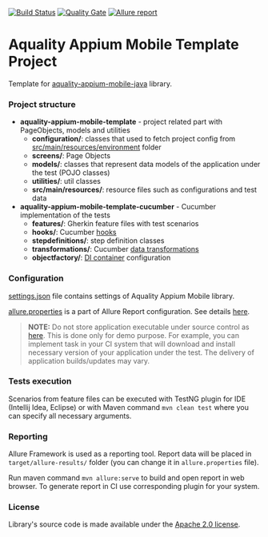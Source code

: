 [![Build Status](https://dev.azure.com/aquality-automation/aquality-automation/_apis/build/status/aquality-automation.aquality-appium-mobile-java-template?branchName=master)](https://dev.azure.com/aquality-automation/aquality-automation/_build/latest?definitionId=11&branchName=master)
[![Quality Gate](https://sonarcloud.io/api/project_badges/measure?project=aquality-automation_aquality-appium-mobile-java-template&metric=alert_status)](https://sonarcloud.io/dashboard?id=aquality-automation_aquality-appium-mobile-java-template)
[![Allure report](https://github.com/aquality-automation/aquality-appium-mobile-java-template/actions/workflows/test-with-allure-report.yml/badge.svg)](https://aquality-automation.github.io/aquality-appium-mobile-java-template/)

# Aquality Appium Mobile Template Project
Template for [aquality-appium-mobile-java](https://github.com/aquality-automation/aquality-appium-mobile-java) library.

### Project structure
- **aquality-appium-mobile-template** - project related part with PageObjects, models and utilities
  - **configuration/**: classes that used to fetch project config from [src/main/resources/environment](https://github.com/aquality-automation/aquality-appium-mobile-java-template/blob/master/aquality-appium-mobile-template/src/main/resources/environment) folder
  - **screens/**: Page Objects
  - **models/**: classes that represent data models of the application under the test (POJO classes)
  - **utilities/**: util classes
  - **src/main/resources/**: resource files such as configurations and test data
- **aquality-appium-mobile-template-cucumber** - Cucumber implementation of the tests
  - **features/**: Gherkin feature files with test scenarios
  - **hooks/**: Cucumber [hooks](https://specflow.org/documentation/Hooks/)
  - **stepdefinitions/**: step definition classes
  - **transformations/**: Cucumber [data transformations](https://cucumber.io/docs/cucumber/configuration/)
  - **objectfactory/**: [DI container](https://cucumber.io/docs/cucumber/state/#how-to-use-di) configuration

### Configuration
[settings.json](https://github.com/aquality-automation/aquality-appium-mobile-java-template/blob/master/aquality-appium-mobile-template/src/main/resources/settings.json) file contains settings of Aquality Appium Mobile library.

[allure.properties](https://github.com/aquality-automation/aquality-appium-mobile-java-template/blob/master/aquality-appium-mobile-template/src/main/resources/allure.properties) is a part of Allure Report configuration. See details [here](https://docs.qameta.io/allure/). 

> **NOTE:**
> Do not store application executable under source control as [here](https://github.com/aquality-automation/aquality-appium-mobile-java-template/blob/master/aquality-appium-mobile-template-cucumber/src/test/resources/applications).
> This is done only for demo purpose. For example, you can implement task in your CI system that will download and install necessary version of your application under the test. The delivery of application builds/updates may vary.

### Tests execution
Scenarios from feature files can be executed with TestNG plugin for IDE (Intellij Idea, Eclipse)
or with Maven command ```mvn clean test``` where you can specify all necessary arguments.

### Reporting 
Allure Framework is used as a reporting tool. Report data will be placed in ```target/allure-results/``` folder (you can change it in ```allure.properties``` file).

Run maven command ```mvn allure:serve``` to build and open report in web browser. To generate report in CI use corresponding plugin for your system.

### License
Library's source code is made available under the [Apache 2.0 license](https://github.com/aquality-automation/aquality-appium-mobile-java-template/blob/master/LICENSE).
